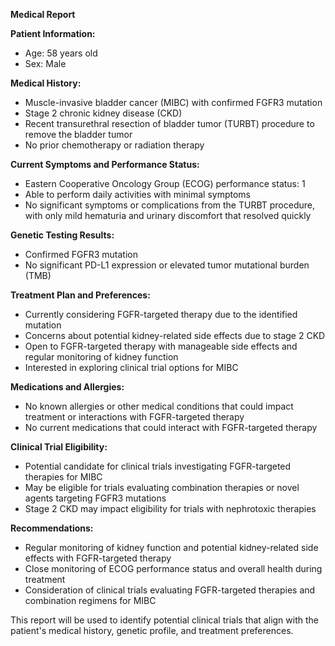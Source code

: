 **Medical Report**

**Patient Information:**

* Age: 58 years old
* Sex: Male

**Medical History:**

* Muscle-invasive bladder cancer (MIBC) with confirmed FGFR3 mutation
* Stage 2 chronic kidney disease (CKD)
* Recent transurethral resection of bladder tumor (TURBT) procedure to remove the bladder tumor
* No prior chemotherapy or radiation therapy

**Current Symptoms and Performance Status:**

* Eastern Cooperative Oncology Group (ECOG) performance status: 1
* Able to perform daily activities with minimal symptoms
* No significant symptoms or complications from the TURBT procedure, with only mild hematuria and urinary discomfort that resolved quickly

**Genetic Testing Results:**

* Confirmed FGFR3 mutation
* No significant PD-L1 expression or elevated tumor mutational burden (TMB)

**Treatment Plan and Preferences:**

* Currently considering FGFR-targeted therapy due to the identified mutation
* Concerns about potential kidney-related side effects due to stage 2 CKD
* Open to FGFR-targeted therapy with manageable side effects and regular monitoring of kidney function
* Interested in exploring clinical trial options for MIBC

**Medications and Allergies:**

* No known allergies or other medical conditions that could impact treatment or interactions with FGFR-targeted therapy
* No current medications that could interact with FGFR-targeted therapy

**Clinical Trial Eligibility:**

* Potential candidate for clinical trials investigating FGFR-targeted therapies for MIBC
* May be eligible for trials evaluating combination therapies or novel agents targeting FGFR3 mutations
* Stage 2 CKD may impact eligibility for trials with nephrotoxic therapies

**Recommendations:**

* Regular monitoring of kidney function and potential kidney-related side effects with FGFR-targeted therapy
* Close monitoring of ECOG performance status and overall health during treatment
* Consideration of clinical trials evaluating FGFR-targeted therapies and combination regimens for MIBC

This report will be used to identify potential clinical trials that align with the patient's medical history, genetic profile, and treatment preferences.